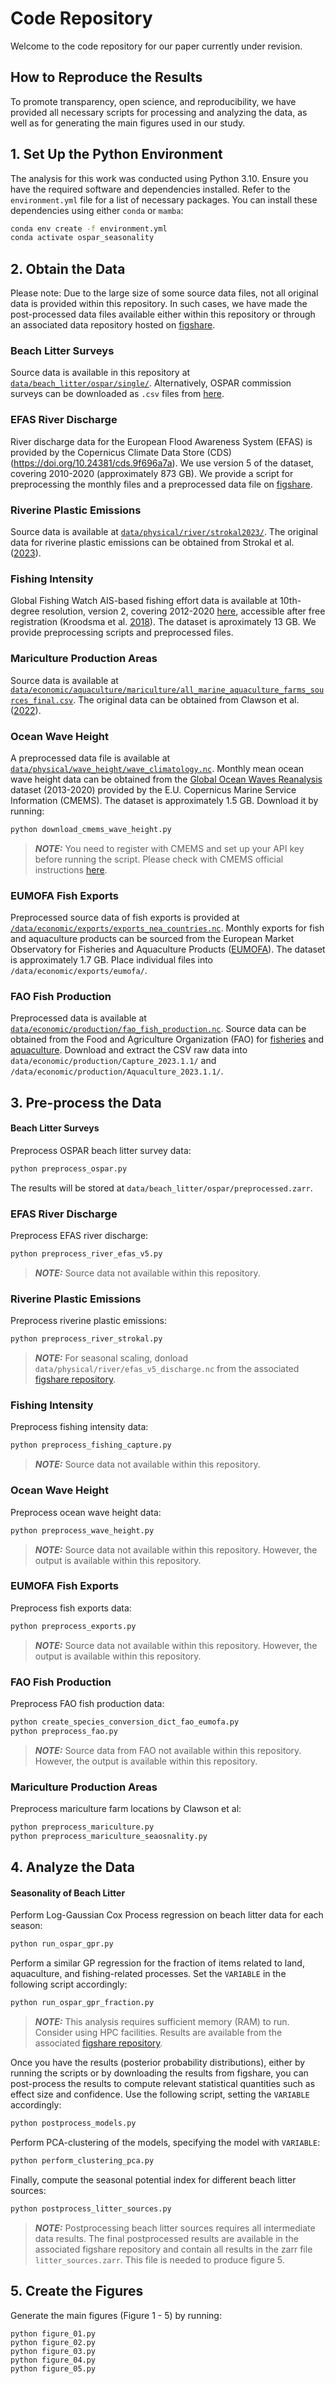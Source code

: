 
# Code Repository
Welcome to the code repository for our paper currently under revision.

## How to Reproduce the Results
To promote transparency, open science, and reproducibility, we have provided all necessary scripts for processing and analyzing the data, as well as for generating the main figures used in our study. 

## 1. Set Up the Python Environment
The analysis for this work was conducted using Python 3.10. Ensure you have the required software and dependencies installed. Refer to the `environment.yml` file for a list of necessary packages. You can install these dependencies using either `conda` or `mamba`:

```sh
conda env create -f environment.yml
conda activate ospar_seasonality
```

## 2. Obtain the Data
Please note: Due to the large size of some source data files, not all original data is provided within this repository. In such cases, we have made the post-processed data files available either within this repository or through an associated data repository hosted on [figshare](10.6084/m9.figshare.26155156).

### Beach Litter Surveys
Source data is available in this repository at [`data/beach_litter/ospar/single/`](`data/beach_litter/ospar/single/`). Alternatively, OSPAR commission surveys can be downloaded as `.csv` files from [here](https://beachlitter.ospar.org/survey/export). 

### EFAS River Discharge
River discharge data for the European Flood Awareness System (EFAS) is provided by the Copernicus Climate Data Store (CDS) (https://doi.org/10.24381/cds.9f696a7a). We use version 5 of the dataset, covering 2010-2020 (approximately 873 GB). We provide a script for preprocessing the monthly files and a preprocessed data file on [figshare](10.6084/m9.figshare.26155156).

### Riverine Plastic Emissions
Source data is available at [`data/physical/river/strokal2023/`](data/physical/river/strokal2023/). The original data for riverine plastic emissions can be obtained from Strokal et al. ([2023](https://doi.org/10.1038/s41467-023-40501-9)).


### Fishing Intensity
Global Fishing Watch AIS-based fishing effort data is available at 10th-degree resolution, version 2, covering 2012-2020 [here](https://globalfishingwatch.org/data-download/datasets/public-fishing-effort), accessible after free registration (Kroodsma et al. [2018](https://science.sciencemag.org/content/359/6378/904)). The dataset is aproximately 13 GB. We provide preprocessing scripts and preprocessed files.

### Mariculture Production Areas
Source data is available at [`data/economic/aquaculture/mariculture/all_marine_aquaculture_farms_sources_final.csv`](data/economic/aquaculture/mariculture/all_marine_aquaculture_farms_sources_final.csv). The original data can be obtained from Clawson et al. ([2022](https://doi.org/10.1016/j.aquaculture.2022.738066)).


### Ocean Wave Height
A preprocessed data file is available at [`data/physical/wave_height/wave_climatology.nc`](data/physical/wave_height/wave_climatology.nc). Monthly mean ocean wave height data can be obtained from the [Global Ocean Waves Reanalysis](https://doi.org/10.48670/moi-00022) dataset (2013-2020) provided by the E.U. Copernicus Marine Service Information (CMEMS). The dataset is approximately 1.5 GB. Download it by running:

```sh
python download_cmems_wave_height.py
```

> **_NOTE:_**  You need to register with CMEMS and set up your API key before running the script. Please check with CMEMS official instructions [here](https://data.marine.copernicus.eu/product/GLOBAL_MULTIYEAR_WAV_001_032/description).


### EUMOFA Fish Exports
Preprocessed source data of fish exports is provided at [`/data/economic/exports/exports_nea_countries.nc`](/data/economic/exports/exports_nea_countries.nc). Monthly exports for fish and aquaculture products can be sourced from the European Market Observatory for Fisheries and Aquaculture Products ([EUMOFA](https://eumofa.eu/data)). The dataset is approximately 1.7 GB. Place individual files into `/data/economic/exports/eumofa/`.


### FAO Fish Production
Preprocessed data is available at [`data/economic/production/fao_fish_production.nc`](data/economic/production/fao_fish_production.nc). Source data can be obtained from the Food and Agriculture Organization (FAO) for [fisheries](https://www.fao.org/fishery/en/collection/capture?lang=en) and [aquaculture](https://www.fao.org/fishery/en/collection/aquaculture?lang=en). Download and extract the CSV raw data into `data/economic/production/Capture_2023.1.1/` and `/data/economic/production/Aquaculture_2023.1.1/`.


## 3. Pre-process the Data

#### Beach Litter Surveys

Preprocess OSPAR beach litter survey data:

```sh
python preprocess_ospar.py
```

The results will be stored at `data/beach_litter/ospar/preprocessed.zarr`.

### EFAS River Discharge

Preprocess EFAS river discharge:

```sh
python preprocess_river_efas_v5.py
```

> **_NOTE:_**  Source data not available within this repository.


### Riverine Plastic Emissions

Preprocess riverine plastic emissions:

```sh
python preprocess_river_strokal.py
```

> **_NOTE:_**  For seasonal scaling, donload `data/physical/river/efas_v5_discharge.nc` from the associated [figshare repository](10.6084/m9.figshare.26155156).


### Fishing Intensity

Preprocess fishing intensity data:

```sh
python preprocess_fishing_capture.py

```

> **_NOTE:_**  Source data not available within this repository.

### Ocean Wave Height

Preprocess ocean wave height data:

```sh
python preprocess_wave_height.py
```

> **_NOTE:_**  Source data not available within this repository. However, the output is available within this repository.


### EUMOFA Fish Exports

Preprocess fish exports data:

```sh
python preprocess_exports.py
```

> **_NOTE:_**  Source data not available within this repository. However, the output is available within this repository.


### FAO Fish Production

Preprocess FAO fish production data:

```sh
python create_species_conversion_dict_fao_eumofa.py
python preprocess_fao.py
```

> **_NOTE:_**  Source data from FAO not available within this repository. However, the output is available within this repository.

### Mariculture Production Areas

Preprocess mariculture farm locations by Clawson et al:

```sh
python preprocess_mariculture.py
python preprocess_mariculture_seaosnality.py
```

## 4. Analyze the Data

#### Seasonality of Beach Litter

Perform Log-Gaussian Cox Process regression on beach litter data for each season:

```sh
python run_ospar_gpr.py
```
Perform a similar GP regression for the fraction of items related to land, aquaculture, and fishing-related processes. Set the `VARIABLE` in the following script accordingly:

```sh
python run_ospar_gpr_fraction.py
```

> **_NOTE:_**  This analysis requires sufficient memory (RAM) to run. Consider using HPC facilities. Results are available from the associated [figshare repository](10.6084/m9.figshare.26155156).

Once you have the results (posterior probability distributions), either by running the scripts or by downloading the results from figshare, you can post-process the results to compute relevant statistical quantities such as effect size and confidence. Use the following script, setting the `VARIABLE` accordingly:

```sh
python postprocess_models.py
```

Perform PCA-clustering of the models, specifying the model with `VARIABLE`:

```sh
python perform_clustering_pca.py
```

Finally, compute the seasonal potential index for different beach litter sources:

```sh
python postprocess_litter_sources.py
```

> **_NOTE:_** Postprocessing beach litter sources requires all intermediate data results. The final postprocessed results are available in the associated figshare repository and contain all results in the zarr file `litter_sources.zarr`. This file is needed to produce figure 5.



## 5. Create the Figures

Generate the main figures (Figure 1 - 5) by running:

```
python figure_01.py
python figure_02.py
python figure_03.py
python figure_04.py
python figure_05.py
```
